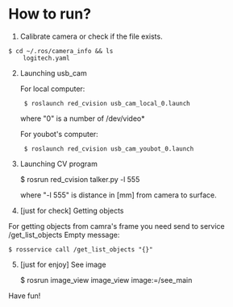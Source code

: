 How to run?
==================

1) Calibrate camera or check if the file exists.
```
$ cd ~/.ros/camera_info && ls
	logitech.yaml
```

2) Launching usb_cam

	For local computer:

		$ roslaunch red_cvision usb_cam_local_0.launch 
	
	where "0" is a number of /dev/video*

	For youbot's computer:

		$ roslaunch red_cvision usb_cam_youbot_0.launch 
	
3) Launching CV program

	$ rosrun red_cvision talker.py -l 555

	where "-l 555" is distance in [mm] from camera to surface.

4) [just for check] Getting objects

For getting objects from camra's frame you need send to service /get_list_objects Empty message:

	$ rosservice call /get_list_objects "{}" 

5) [just for enjoy] See image

	$ rosrun image_view image_view image:=/see_main

Have fun!

